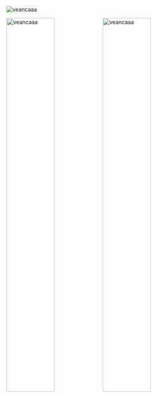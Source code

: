 <p align="left"> <img src="https://komarev.com/ghpvc/?username=veancaaa&label=Profile%20views&color=0e75b6&style=flat" alt="veancaaa" /></p>

<p>
<img width="50%"
        src="https://github-readme-stats.vercel.app/api?username=veancaaa&show_icons=true&locale=en&theme=tokyonight"
        alt="veancaaa" /><img width="50%"
        src="https://github-readme-streak-stats.herokuapp.com/?user=veancaaa&&theme=tokyonight" alt="veancaaa" />
</p>
